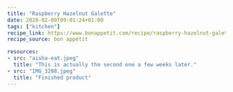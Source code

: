 ```yaml
---
title: "Raspberry Hazelnut Galette"
date: 2020-02-09T09:01:24+01:00
tags: ["kitchen"]
recipe_link: https://www.bonappetit.com/recipe/raspberry-hazelnut-galette
recipe_source: bon appétit

resources:
- src: "aisha-eat.jpeg"
  title: "This is actually the second one a few weeks later."
- src: "IMG_3208.jpeg"
  title: "Finished product"
---
```

